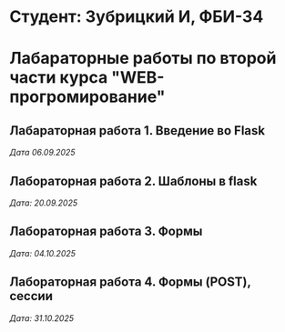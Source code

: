 # Студент: Зубрицкий И, ФБИ-34

# Лабараторные работы по второй части курса "WEB-прогромирование"

## Лабараторная работа 1. Введение во Flask

*Дата 06.09.2025*

## Лабораторная работа 2. Шаблоны в flask

*Дата: 20.09.2025*

## Лабораторная работа 3. Формы

*Дата: 04.10.2025*

## Лабораторная работа 4. Формы (POST), сессии

*Дата: 31.10.2025*